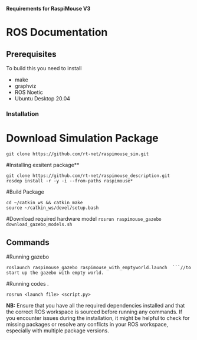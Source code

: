 **Requirements for RaspiMouse V3**
# ROS Documentation

## Prerequisites

To build this you need to install

* make
* graphviz
* ROS Noetic
* Ubuntu Desktop 20.04


### Installation
# Download Simulation Package

```cd ~/catkin_ws/src
git clone https://github.com/rt-net/raspimouse_sim.git
```
#Installing exsitent package**
```git clone https://github.com/rt-net/raspimouse.git
git clone https://github.com/rt-net/raspimouse_description.git
rosdep install -r -y -i --from-paths raspimouse*
```
#Build Package
```
cd ~/catkin_ws && catkin_make
source ~/catkin_ws/devel/setup.bash
```
#Download required hardware model
```rosrun raspimouse_gazebo download_gazebo_models.sh```


## Commands

#Running gazebo
```
roslaunch raspimouse_gazebo raspimouse_with_emptyworld.launch  ```//to start up the gazebo with empty world.
```

#Running codes <In new terminal>.
```
rosrun <launch file> <script.py>

```




**NB:** Ensure that you have all the required dependencies installed and that the correct ROS workspace is sourced before running any commands. If you encounter issues during the installation, it might be helpful to check for missing packages or resolve any conflicts in your ROS workspace, especially with multiple package versions.


